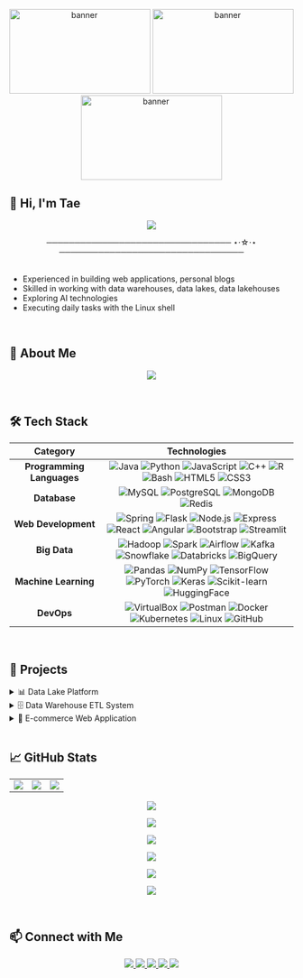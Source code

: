 <!-- BANNER -->
<p align="center">
  <img src="https://i.pinimg.com/originals/98/4e/81/984e81934046c3050464525dfcacb6bc.gif" alt="banner" width="250" height="150"/>
  <img src="https://i.pinimg.com/originals/98/4e/81/984e81934046c3050464525dfcacb6bc.gif" alt="banner" width="250" height="150"/>
  <img src="https://i.pinimg.com/originals/98/4e/81/984e81934046c3050464525dfcacb6bc.gif" alt="banner" width="250" height="150"/>
</p>

## 👋 Hi, I'm Tae  
<!--
<p align="center">
  <samp>
    Software Engineer, Data Engineer, Machine Learning Learner <br/>
    Vietnamese & English
  </samp>
</p>
-->
<p align="center">
  <img src="https://readme-typing-svg.herokuapp.com/?lines=Hello,+Welcome+to+my+GitHub!;Fullstack+Developer;Data+Engineer;AI+Engineer&center=true&size=22&color=22c55e">
</p>

<div align="center">
  ───────────────────────────────── ⋆⋅☆⋅⋆ ─────────────────────────────────
</div>

<br>


- Experienced in building web applications, personal blogs  
- Skilled in working with data warehouses, data lakes, data lakehouses  
- Exploring AI technologies  
- Executing daily tasks with the Linux shell

<br>

## 👤 About Me
<p align="center">
  <img src="https://github-profile-trophy.vercel.app/?username=taaytungstieenf&theme=dracula&no-frame=true&margin-w=15&margin-h=15" />
</p>


<br>

## 🛠️ Tech Stack  

<div align="center">

| **Category** | **Technologies** |
|:------------:|:----------------:|
| **Programming Languages** | ![Java](https://img.shields.io/badge/Java-ED8B00?logo=java&logoColor=white) ![Python](https://img.shields.io/badge/Python-3776AB?logo=python&logoColor=white) ![JavaScript](https://img.shields.io/badge/JavaScript-F7DF1E?logo=javascript&logoColor=black) ![C++](https://img.shields.io/badge/C++-00599C?logo=cplusplus&logoColor=white) ![R](https://img.shields.io/badge/R-276DC3?logo=r&logoColor=white) ![Bash](https://img.shields.io/badge/Bash-4EAA25?logo=gnubash&logoColor=white) ![HTML5](https://img.shields.io/badge/HTML5-E34F26?logo=html5&logoColor=white) ![CSS3](https://img.shields.io/badge/CSS3-1572B6?logo=css3&logoColor=white) |
| **Database** | ![MySQL](https://img.shields.io/badge/MySQL-4479A1?logo=mysql&logoColor=white) ![PostgreSQL](https://img.shields.io/badge/PostgreSQL-4169E1?logo=postgresql&logoColor=white) ![MongoDB](https://img.shields.io/badge/MongoDB-47A248?logo=mongodb&logoColor=white) ![Redis](https://img.shields.io/badge/Redis-DC382D?logo=redis&logoColor=white) |
| **Web Development** | ![Spring](https://img.shields.io/badge/Spring-6DB33F?logo=spring&logoColor=white) ![Flask](https://img.shields.io/badge/Flask-000000?logo=flask&logoColor=white) ![Node.js](https://img.shields.io/badge/Node.js-339933?logo=node.js&logoColor=white) ![Express](https://img.shields.io/badge/Express-000000?logo=express&logoColor=white) ![React](https://img.shields.io/badge/React-61DAFB?logo=react&logoColor=black) ![Angular](https://img.shields.io/badge/Angular-DD0031?logo=angular&logoColor=white) ![Bootstrap](https://img.shields.io/badge/Bootstrap-7952B3?logo=bootstrap&logoColor=white) ![Streamlit](https://img.shields.io/badge/Streamlit-FF4B4B?logo=streamlit&logoColor=white) |
| **Big Data** | ![Hadoop](https://img.shields.io/badge/Hadoop-FFCA28?logo=apachehadoop&logoColor=black) ![Spark](https://img.shields.io/badge/Spark-E25A1C?logo=apachespark&logoColor=white) ![Airflow](https://img.shields.io/badge/Airflow-017CEE?logo=apacheairflow&logoColor=white) ![Kafka](https://img.shields.io/badge/Kafka-231F20?logo=apachekafka&logoColor=white) ![Snowflake](https://img.shields.io/badge/Snowflake-29B5E8?logo=snowflake&logoColor=white) ![Databricks](https://img.shields.io/badge/Databricks-FF3621?logo=databricks&logoColor=white) ![BigQuery](https://img.shields.io/badge/BigQuery-669DF6?logo=googlebigquery&logoColor=white) |
| **Machine Learning** | ![Pandas](https://img.shields.io/badge/Pandas-150458?logo=pandas&logoColor=white) ![NumPy](https://img.shields.io/badge/NumPy-013243?logo=numpy&logoColor=white) ![TensorFlow](https://img.shields.io/badge/TensorFlow-FF6F00?logo=tensorflow&logoColor=white) ![PyTorch](https://img.shields.io/badge/PyTorch-EE4C2C?logo=pytorch&logoColor=white) ![Keras](https://img.shields.io/badge/Keras-D00000?logo=keras&logoColor=white) ![Scikit-learn](https://img.shields.io/badge/Scikit--learn-F7931E?logo=scikitlearn&logoColor=white) ![HuggingFace](https://img.shields.io/badge/Hugging%20Face-FFD21E?logo=huggingface&logoColor=black) |
| **DevOps** | ![VirtualBox](https://img.shields.io/badge/VirtualBox-183A61?logo=virtualbox&logoColor=white) ![Postman](https://img.shields.io/badge/Postman-FF6C37?logo=postman&logoColor=white) ![Docker](https://img.shields.io/badge/Docker-2496ED?logo=docker&logoColor=white) ![Kubernetes](https://img.shields.io/badge/Kubernetes-326CE5?logo=kubernetes&logoColor=white) ![Linux](https://img.shields.io/badge/Linux-FCC624?logo=linux&logoColor=black) ![GitHub](https://img.shields.io/badge/GitHub-181717?logo=github&logoColor=white) |

</div>

<br>

## 🚀 Projects  

<details>
  <summary>📊 Data Lake Platform</summary>
  
  - Built a **data lake** with Hadoop + Spark + Cloud storage  
  - Automated **ETL pipelines** with Airflow + Kafka  
  - Processed data → structured storage → ML-ready datasets  
</details>

<details>
  <summary>🗄️ Data Warehouse ETL System</summary>
  
  - Designed **OLAP schema** for BI reporting  
  - Queried big data with **Hive + Spark SQL**  
  - Built dashboards using **Power BI / Tableau**  
</details>

<details>
  <summary>🛒 E-commerce Web Application</summary>
  
  - Full-stack project: **Spring Boot (backend)** + **React (frontend)**  
  - Features: user login, catalog, cart, checkout, payment  
  - Security: **Spring Security + BCryptPasswordEncoder**  
</details>

<br>

## 📈 GitHub Stats  
<!--
<p align="center">
  <img src="https://github-profile-trophy.vercel.app/?username=taaytungstieenf&theme=radical&margin-w=5&margin-h=5"/>
</p>
-->
<p align="center">
  <table>
    <tr>
      <td>
        <img src="https://github-readme-streak-stats.herokuapp.com?user=taaytungstieenf&theme=radical&hide_border=true" />
      </td>
      <td>
        <img src="https://github-readme-stats.vercel.app/api/top-langs/?username=taaytungstieenf&layout=compact&theme=radical&hide_border=true" />
      </td>
      <td>
        <img src="https://github-readme-stats.vercel.app/api?username=taaytungstieenf&show_icons=true&theme=radical&hide_border=true" />
      </td>
    </tr>
  </table>
</p>

<p align="center">
  <img src="https://github-readme-activity-graph.vercel.app/graph?username=taaytungstieenf&theme=radical&hide_border=true" />
</p>
<p align="center">
  <img src="https://github-readme-stats.vercel.app/api/top-langs/?username=taaytungstieenf&layout=compact&theme=dracula&hide_border=true" />
</p>
<p align="center">
  <img src="https://github-readme-stats.vercel.app/api?username=taaytungstieenf&show_icons=true&theme=dracula&hide_border=true" />
</p>
<p align="center">
  <img src="https://github-readme-streak-stats.herokuapp.com/?user=taaytungstieenf&theme=dracula&hide_border=true" />
</p>
<p align="center">
  <img src="https://komarev.com/ghpvc/?username=taaytungstieenf&color=ff69b4&style=flat-square&label=Profile+Views" />
</p>
<p align="center">
  <img src="https://readme-typing-svg.herokuapp.com/?lines=Hello,+I'm+Tây+Nguyễn!;Welcome+to+my+GitHub+Profile!;Fullstack+Developer+%7C+Data+Engineer&center=true&size=22&color=ff79c6">
</p>

<br>

## 📫 Connect with Me  

<p align="center">
  <a href="mailto:nguyenductay121999@gmail.com">
    <img src="https://img.shields.io/badge/Gmail-red?style=for-the-badge&logo=gmail&logoColor=white" />
  </a>
  <a href="https://wa.me/0974328514">
    <img src="https://img.shields.io/badge/WhatsApp-25D366?style=for-the-badge&logo=whatsapp&logoColor=white" />
  </a>
  <a href="https://t.me/your-username">
    <img src="https://img.shields.io/badge/Telegram-2CA5E0?style=for-the-badge&logo=telegram&logoColor=white" />
  </a>
  <a href="https://linkedin.com/in/elcoco33">
    <img src="https://img.shields.io/badge/LinkedIn-blue?style=for-the-badge&logo=linkedin" />
  </a>
  <a href="https://instagram.com/taetae.zip">
    <img src="https://img.shields.io/badge/Instagram-E4405F?style=for-the-badge&logo=instagram&logoColor=white" />
  </a>
</p>


